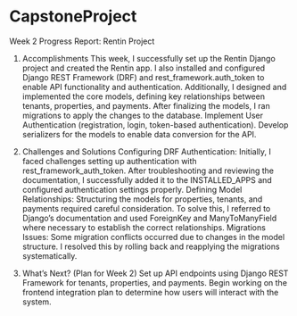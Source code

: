 # CapstoneProject

Week 2 Progress Report: Rentin Project
1. Accomplishments
This week, I successfully set up the Rentin Django project and created the Rentin app. I also installed and configured Django REST Framework (DRF) and rest_framework.auth_token to enable API functionality and authentication.
Additionally, I designed and implemented the core models, defining key relationships between tenants, properties, and payments. After finalizing the models, I ran migrations to apply the changes to the database.
Implement User Authentication (registration, login, token-based authentication).
Develop serializers for the models to enable data conversion for the API.
2. Challenges and Solutions
Configuring DRF Authentication: Initially, I faced challenges setting up authentication with rest_framework_auth_token. After troubleshooting and reviewing the documentation, I successfully added it to the INSTALLED_APPS and configured authentication settings properly.
Defining Model Relationships: Structuring the models for properties, tenants, and payments required careful consideration. To solve this, I referred to Django’s documentation and used ForeignKey and ManyToManyField where necessary to establish the correct relationships.
Migrations Issues: Some migration conflicts occurred due to changes in the model structure. I resolved this by rolling back and reapplying the migrations systematically.


3. What’s Next? (Plan for Week 2)
Set up API endpoints using Django REST Framework for tenants, properties, and payments.
Begin working on the frontend integration plan to determine how users will interact with the system.

